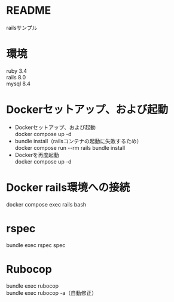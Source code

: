 # README
railsサンプル

# 環境
ruby 3.4<br/>
rails 8.0<br/>
mysql 8.4<br/>

# Dockerセットアップ、および起動
<ul>
<li>Dockerセットアップ、および起動</li>
docker compose up -d
<li>bundle install（railsコンテナの起動に失敗するため）</li>
docker compose run --rm rails bundle install
<li>Dockerを再度起動</li>
docker compose up -d
</ul>

# Docker rails環境への接続
docker compose exec rails bash

# rspec
bundle exec rspec spec

# Rubocop
bundle exec rubocop<br/>
bundle exec rubocop -a（自動修正）
